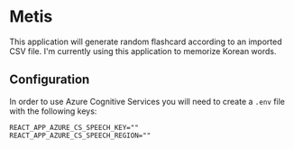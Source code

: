 # Metis
This application will generate random flashcard according to an imported CSV file. I'm currently using this application to memorize Korean words.

## Configuration
In order to use Azure Cognitive Services you will need to create a `.env` file with the following keys:
```
REACT_APP_AZURE_CS_SPEECH_KEY=""
REACT_APP_AZURE_CS_SPEECH_REGION=""
```
